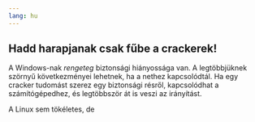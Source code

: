```yaml
---
lang: hu
---
```





<h2>Hadd harapjanak csak fűbe a crackerek!</h2>

A Windows-nak <i>rengeteg</i> biztonsági hiányossága van. A legtöbbjüknek szörnyű következményei lehetnek, ha a nethez kapcsolódtál. Ha egy cracker tudomást szerez egy biztonsági résről, kapcsolódhat a számítógépedhez, és legtöbbször át is veszi az irányítást.

A Linux sem tökéletes, de




